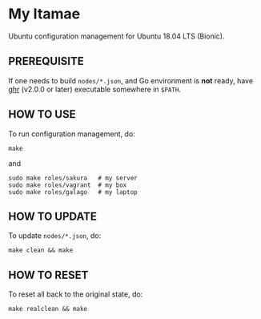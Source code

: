 My Itamae
=========

Ubuntu configuration management for Ubuntu 18.04 LTS (Bionic).

PREREQUISITE
------------

If one needs to build `nodes/*.json`, and Go environment is **not** ready,
have [ghr](https://github.com/yowcow/ghr/releases) (v2.0.0 or later) executable somewhere in `$PATH`.

HOW TO USE
----------

To run configuration management, do:

```
make
```

and

```
sudo make roles/sakura   # my server
sudo make roles/vagrant  # my box
sudo make roles/galago   # my laptop
```

HOW TO UPDATE
-------------

To update `nodes/*.json`, do:

```
make clean && make
```

HOW TO RESET
------------

To reset all back to the original state, do:

```
make realclean && make
```
